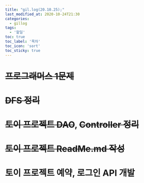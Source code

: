 ```yaml
---
title: "gil.log(20.10.25);"
last_modified_at: 2020-10-24T21:30
categories: 
  - gillog
tags: 
  - '할일'
toc: true
toc_label: '목차'
toc_icon: 'sort'
toc_sticky: true
---
```


# ~~프로그래머스 1문제~~

# ~~DFS 정리~~

# ~~토이 프로젝트 DAO~~, ~~Controller 정리~~

# ~~토이 프로젝트 ReadMe.md 작성~~

# 토이 프로젝트 예약, 로그인 API 개발